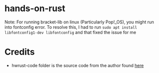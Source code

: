 # hands-on-rust

Note: For running bracket-lib on linux (Particularly Pop!_OS), you might run into fontconfig error.
To resolve this, I had to run `sudo apt install libfontconfig1-dev libfontconfig` and that fixed the issue for me

# Credits
- hwrust-code folder is the source code from the author found [here](https://pragprog.com/titles/hwrust/hands-on-rust/)
